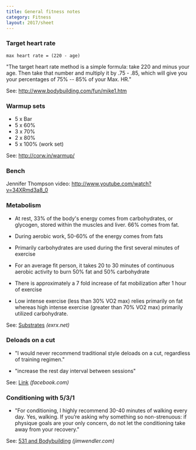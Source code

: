 ```yaml
---
title: General fitness notes
category: Fitness
layout: 2017/sheet
---
```


### Target heart rate

```
max heart rate = (220 - age)
```

"The target heart rate method is a simple formula: take 220 and minus your age.
Then take that number and multiply it by .75 - .85, which will give you your
percentages of 75% -- 85% of your Max. HR."

See: <http://www.bodybuilding.com/fun/mike1.htm>

### Warmup sets

* 5 x Bar
* 5 x 60%
* 3 x 70%
* 2 x 80%
* 5 x 100% (work set)

See: <http://corw.in/warmup/>

### Bench

Jennifer Thompson video: <http://www.youtube.com/watch?v=34XRmd3a8_0>

### Metabolism

* At rest, 33% of the body's energy comes from carbohydrates, or glycogen,
  stored within the muscles and liver. 66% comes from fat.

* During aerobic work, 50-60% of the energy comes from fats

* Primarily carbohydrates are used during the first several minutes of exercise

* For an average fit person, it takes 20 to 30 minutes of continuous aerobic
  activity to burn 50% fat and 50% carbohydrate

* There is approximately a 7 fold increase of fat mobilization after 1 hour of
  exercise

* Low intense exercise (less than 30% VO2 max) relies primarily on fat whereas
  high intense exercise (greater than 70% VO2 max) primarily utilized
  carbohydrate.

See: [Substrates](http://www.exrx.net/Nutrition/Substrates.html) _(exrx.net)_

### Deloads on a cut

* "I would never recommend traditional style deloads on a cut, regardless of
  training regimen."

* "increase the rest day interval between sessions"

See: [Link](https://www.facebook.com/permalink.php?story_fbid=273265046115238&id=116211138487297&comment_id=1262284&offset=0&total_comments=34) _(facebook.com)_

### Conditioning with 5/3/1

* "For conditioning, I highly recommend 30-40 minutes of walking every day.
  Yes, walking. If you’re asking why something so non-strenuous: if physique
  goals are your only concern, do not let the conditioning take away from your
  recovery."

See: [531 and Bodybuilding](http://www.jimwendler.com/2012/09/531-and-bodybuilding/) _(jimwendler.com)_
